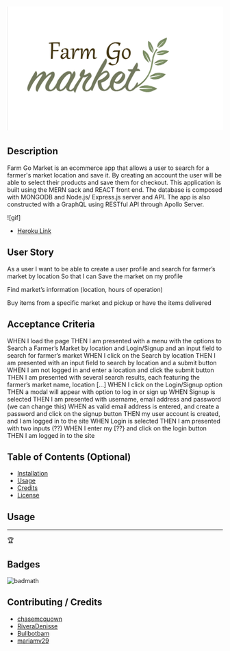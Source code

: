 
# ![Farm-Go](client/src/assets/logo.jpg)



## Description 
 Farm Go Market is an ecommerce app that allows a user to search for a farmer's market location and save it. By creating an account the user will be able to select their products and save them for checkout. This application is built using the MERN sack and REACT front end. The database is composed with MONGODB and Node.js/ Express.js server and API. The app is also constructed with a GraphQL using RESTful API through Apollo Server. 

![gif]
* [Heroku Link]()


## User Story 
As a user
I want to be able to create a user profile and search for farmer’s market by location
So that I can
Save the market on my profile


Find market’s information (location, hours of operation)


Buy items from a specific market and pickup or have the items delivered


## Acceptance Criteria 
WHEN I load the page
THEN I am presented with a menu with the options to Search a Farmer’s Market by location and Login/Signup and an input field to search for farmer’s market
WHEN I click on the Search by location
THEN I am presented with an input field to search by location and a submit button
WHEN I am not logged in and enter a location and click the submit button
THEN I am presented with several search results, each featuring the farmer’s market name, location […]
WHEN I click on the Login/Signup option
THEN a modal will appear with option to log in or sign up
WHEN Signup is selected
THEN I am presented with username, email address and password (we can change this)
WHEN as valid email address is entered, and create a password and click on the signup button
THEN my user account is created, and I am logged in to the site
WHEN Login is selected
THEN I am presented with two inputs (??)
WHEN I enter my [??} and click on the login button
THEN I am logged in to the site



## Table of Contents (Optional)



* [Installation](#installation)
* [Usage](#usage)
* [Credits](#credits)
* [License](#license)


## Usage 


---

🏆 
## Badges

![badmath](https://img.shields.io/github/languages/top/nielsenjared/badmath)

## Contributing / Credits

* [chasemcquown](https://github.com/chasemcquown)
* [RiveraDenisse](https://github.com/RiveraDenisse)
* [Bullbotbam](https://github.com/Bullbotbam)
* [mariamv29](https://github.com/mariamv29/README-generator.git)
